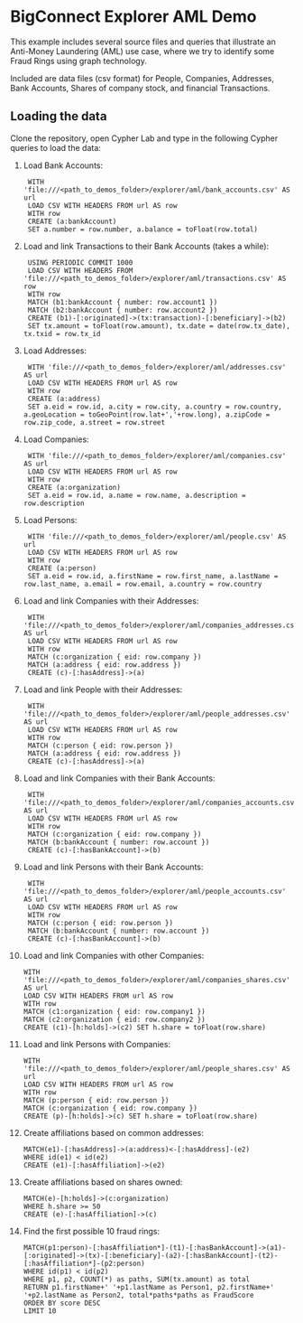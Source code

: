 # BigConnect Explorer AML Demo

This example includes several source files and queries that illustrate an Anti-Money Laundering (AML) use case, 
where we try to identify some Fraud Rings using graph technology.

Included are data files (csv format) for People, Companies, Addresses, Bank Accounts, Shares of company stock, and financial Transactions.

## Loading the data
Clone the repository, open Cypher Lab and type in the following Cypher queries to load the data:

1. Load Bank Accounts:

        WITH 'file:///<path_to_demos_folder>/explorer/aml/bank_accounts.csv' AS url
        LOAD CSV WITH HEADERS FROM url AS row
        WITH row
        CREATE (a:bankAccount) 
        SET a.number = row.number, a.balance = toFloat(row.total)

2. Load and link Transactions to their Bank Accounts (takes a while):

        USING PERIODIC COMMIT 1000
        LOAD CSV WITH HEADERS FROM 'file:///<path_to_demos_folder>/explorer/aml/transactions.csv' AS row
        WITH row
        MATCH (b1:bankAccount { number: row.account1 })
        MATCH (b2:bankAccount { number: row.account2 })
        CREATE (b1)-[:originated]->(tx:transaction)-[:beneficiary]->(b2)
        SET tx.amount = toFloat(row.amount), tx.date = date(row.tx_date), tx.txid = row.tx_id

3. Load Addresses:

        WITH 'file:///<path_to_demos_folder>/explorer/aml/addresses.csv' AS url
        LOAD CSV WITH HEADERS FROM url AS row
        WITH row
        CREATE (a:address) 
        SET a.eid = row.id, a.city = row.city, a.country = row.country, a.geoLocation = toGeoPoint(row.lat+','+row.long), a.zipCode = row.zip_code, a.street = row.street

4. Load Companies:

        WITH 'file:///<path_to_demos_folder>/explorer/aml/companies.csv' AS url
        LOAD CSV WITH HEADERS FROM url AS row
        WITH row
        CREATE (a:organization) 
        SET a.eid = row.id, a.name = row.name, a.description = row.description

5. Load Persons:

        WITH 'file:///<path_to_demos_folder>/explorer/aml/people.csv' AS url
        LOAD CSV WITH HEADERS FROM url AS row
        WITH row
        CREATE (a:person) 
        SET a.eid = row.id, a.firstName = row.first_name, a.lastName = row.last_name, a.email = row.email, a.country = row.country

6. Load and link Companies with their Addresses:

        WITH 'file:///<path_to_demos_folder>/explorer/aml/companies_addresses.csv' AS url
        LOAD CSV WITH HEADERS FROM url AS row
        WITH row
        MATCH (c:organization { eid: row.company })
        MATCH (a:address { eid: row.address })
        CREATE (c)-[:hasAddress]->(a)
        
7. Load and link People with their Addresses:

        WITH 'file:///<path_to_demos_folder>/explorer/aml/people_addresses.csv' AS url
        LOAD CSV WITH HEADERS FROM url AS row
        WITH row
        MATCH (c:person { eid: row.person })
        MATCH (a:address { eid: row.address })
        CREATE (c)-[:hasAddress]->(a)
        
8. Load and link Companies with their Bank Accounts:

        WITH 'file:///<path_to_demos_folder>/explorer/aml/companies_accounts.csv' AS url
        LOAD CSV WITH HEADERS FROM url AS row
        WITH row
        MATCH (c:organization { eid: row.company })
        MATCH (b:bankAccount { number: row.account })
        CREATE (c)-[:hasBankAccount]->(b)

9. Load and link Persons with their Bank Accounts:

        WITH 'file:///<path_to_demos_folder>/explorer/aml/people_accounts.csv' AS url
        LOAD CSV WITH HEADERS FROM url AS row
        WITH row
        MATCH (c:person { eid: row.person })
        MATCH (b:bankAccount { number: row.account })
        CREATE (c)-[:hasBankAccount]->(b)

10. Load and link Companies with other Companies:

        WITH 'file:///<path_to_demos_folder>/explorer/aml/companies_shares.csv' AS url
        LOAD CSV WITH HEADERS FROM url AS row
        WITH row
        MATCH (c1:organization { eid: row.company1 })
        MATCH (c2:organization { eid: row.company2 })
        CREATE (c1)-[h:holds]->(c2) SET h.share = toFloat(row.share)

11. Load and link Persons with Companies:

        WITH 'file:///<path_to_demos_folder>/explorer/aml/people_shares.csv' AS url
        LOAD CSV WITH HEADERS FROM url AS row
        WITH row
        MATCH (p:person { eid: row.person })
        MATCH (c:organization { eid: row.company })
        CREATE (p)-[h:holds]->(c) SET h.share = toFloat(row.share)

12. Create affiliations based on common addresses:

        MATCH(e1)-[:hasAddress]->(a:address)<-[:hasAddress]-(e2) 
        WHERE id(e1) < id(e2)
        CREATE (e1)-[:hasAffiliation]->(e2)

13. Create affiliations based on shares owned:

        MATCH(e)-[h:holds]->(c:organization) 
        WHERE h.share >= 50 
        CREATE (e)-[:hasAffiliation]->(c)

14. Find the first possible 10 fraud rings:

        MATCH(p1:person)-[:hasAffiliation*]-(t1)-[:hasBankAccount]->(a1)-[:originated]->(tx)-[:beneficiary]-(a2)-[:hasBankAccount]-(t2)-[:hasAffiliation*]-(p2:person) 
        WHERE id(p1) < id(p2) 
        WHERE p1, p2, COUNT(*) as paths, SUM(tx.amount) as total
        RETURN p1.firstName+' '+p1.lastName as Person1, p2.firstName+' '+p2.lastName as Person2, total*paths*paths as FraudScore
        ORDER BY score DESC
        LIMIT 10
        
